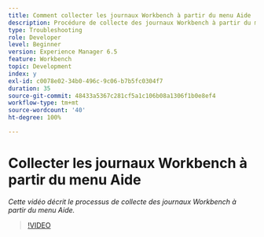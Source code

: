 ```yaml
---
title: Comment collecter les journaux Workbench à partir du menu Aide
description: Procédure de collecte des journaux Workbench à partir du menu Aide
type: Troubleshooting
role: Developer
level: Beginner
version: Experience Manager 6.5
feature: Workbench
topic: Development
index: y
exl-id: c0078e02-34b0-496c-9c06-b7b5fc0304f7
duration: 35
source-git-commit: 48433a5367c281cf5a1c106b08a1306f1b0e8ef4
workflow-type: tm+mt
source-wordcount: '40'
ht-degree: 100%

---
```


# Collecter les journaux Workbench à partir du menu Aide

*Cette vidéo décrit le processus de collecte des journaux Workbench à partir du menu Aide.*

>[!VIDEO](https://video.tv.adobe.com/v/335501?quality=12&learn=on)
